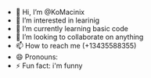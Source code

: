 - 👋 Hi, I’m @KoMacinix
- 👀 I’m interested in learinig
- 🌱 I’m currently learning basic code
- 💞️ I’m looking to collaborate on anything
- 📫 How to reach me (+13435588355)
- 😄 Pronouns: 
- ⚡ Fun fact: i'm funny

<!---
KoMacinix/KoMacinix is a ✨ special ✨ repository because its `README.md` (this file) appears on your GitHub profile.
You can click the Preview link to take a look at your changes.
--->

